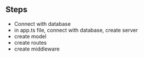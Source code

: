 ## Steps

- Connect with database
- in app.ts file, connect with database, create server
- create model
- create routes
- create middleware
